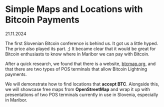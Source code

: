 # Simple Maps and Locations with Bitcoin Payments

21.11.2024

The first Slovenian Bitcoin conference is behind us. It got us a little hyped. The price also played its part. ;)
It became clear that it would be great for Bitcoin enthusiasts to know where in Maribor we can pay with Bitcoin.

After a quick research, we found that there is a website, [btcmap.org](btcmap.org), and that there are two types of POS terminals that allow Bitcoin Lightning payments.

We will demonstrate how to find locations that **accept BTC**. Alongside this, we will showcase free maps from **OpenStreetMap** and wrap it up with presentations of two POS terminals currently in use in Slovenia, especially in Maribor.
